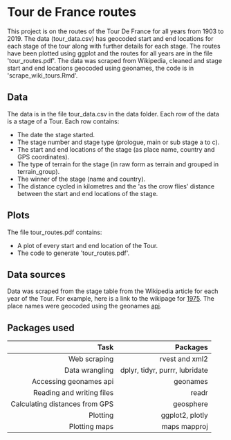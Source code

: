 # Tour de France routes
This project is on the routes of the Tour De France for all years from 1903 to 2019. The data (tour_data.csv) has geocoded start and end locations for each stage of the tour along with further details for each stage. The routes have been plotted using ggplot and the routes for all years are in the file 'tour_routes.pdf'. The data was scraped from Wikipedia, cleaned and stage start and end locations geocoded using geonames, the code is in 'scrape_wiki_tours.Rmd'.

## Data
The data is in the file tour_data.csv in the data folder. Each row of the data is a stage of a Tour. Each row contains:
+ The date the stage started.
+ The stage number and stage type (prologue, main or sub stage a to c).
+ The start and end locations of the stage (as place name, country and GPS coordinates).
+ The type of terrain for the stage (in raw form as terrain and grouped in terrain_group).
+ The winner of the stage (name and country).
+ The distance cycled in kilometres and the 'as the crow flies' distance between the start and end locations of the stage.

## Plots
The file tour_routes.pdf contains:
+ A plot of every start and end location of the Tour.
+ The code to generate 'tour_routes.pdf'.

## Data sources
Data was scraped from the stage table from the Wikipedia article for each year of the Tour. For example, here is a link to the wikipage for [1975](https://en.wikipedia.org/wiki/1975_Tour_de_France). The place names were geocoded using the geonames [api](http://www.geonames.org/export/ws-overview.html).


## Packages used
|  Task|  Packages|
|--:|--:|
|  Web scraping|  rvest and xml2|
|  Data wrangling|  dplyr, tidyr, purrr, lubridate|
|  Accessing geonames api| geonames|
|  Reading and writing files| readr|
|  Calculating distances from GPS| geosphere|
|  Plotting| ggplot2, plotly|
|  Plotting maps| maps mapproj|